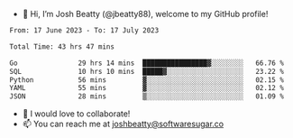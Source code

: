 - 👋 Hi, I’m Josh Beatty (@jbeatty88), welcome to my GitHub profile!

<!--START_SECTION:waka-->

```txt
From: 17 June 2023 - To: 17 July 2023

Total Time: 43 hrs 47 mins

Go               29 hrs 14 mins  ████████████████▓░░░░░░░░   66.76 %
SQL              10 hrs 10 mins  █████▓░░░░░░░░░░░░░░░░░░░   23.22 %
Python           56 mins         ▓░░░░░░░░░░░░░░░░░░░░░░░░   02.15 %
YAML             55 mins         ▓░░░░░░░░░░░░░░░░░░░░░░░░   02.12 %
JSON             28 mins         ▒░░░░░░░░░░░░░░░░░░░░░░░░   01.09 %
```

<!--END_SECTION:waka-->

- 💞️ I would love to collaborate!
- 📫 You can reach me at joshbeatty@softwaresugar.co

<!---
jbeatty88/jbeatty88 is a ✨ special ✨ repository because its `README.md` (this file) appears on your GitHub profile.
You can click the Preview link to take a look at your changes.
--->
